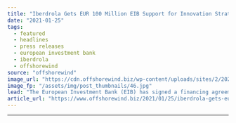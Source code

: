 ```yaml
---
title: "Iberdrola Gets EUR 100 Million EIB Support for Innovation Strategy"
date: "2021-01-25"
tags: 
  - featured
  - headlines
  - press releases
  - european investment bank
  - iberdrola
  - offshorewind
source: "offshorewind"
image_url: "https://cdn.offshorewind.biz/wp-content/uploads/sites/2/2021/01/25132008/Iberdrola-Gets-EUR-100-Million-EIB-Support-for-Innovation-Strategy.jpg"
image_fp: "/assets/img/post_thumbnails/46.jpg"
lead: "The European Investment Bank (EIB) has signed a financing agreement with Iberdrola to support"
article_url: "https://www.offshorewind.biz/2021/01/25/iberdrola-gets-eur-100-million-eib-support-for-innovation-strategy/"
---
```


---
